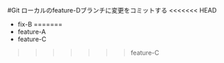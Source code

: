 #Git
ローカルのfeature-Dブランチに変更をコミットする
<<<<<<< HEAD
 - fix-B
=======
 - feature-A
 - feature-C
>>>>>>> feature-C

